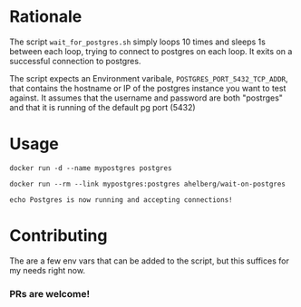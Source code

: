 # Rationale

The script `wait_for_postgres.sh` simply loops 10 times and sleeps 1s between each loop, trying to connect to postgres on each loop.
It exits on a successful connection to postgres.

The script expects an Environment varibale, `POSTGRES_PORT_5432_TCP_ADDR`, that contains the hostname or IP of the postgres instance you want to test against. It assumes that the username and password are both "postrges" and that it is running of the default pg port (5432)

# Usage

`docker run -d --name mypostgres postgres`

`docker run --rm --link mypostgres:postgres ahelberg/wait-on-postgres`

`echo Postgres is now running and accepting connections!`

# Contributing

The are a few env vars that can be added to the script, but this suffices for my needs right now.

### PRs are welcome!
